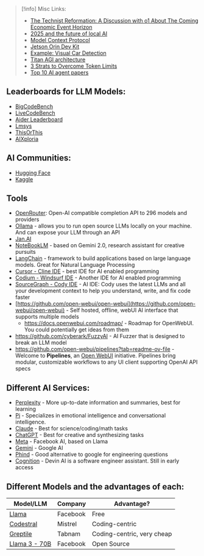 >[!info] Misc Links:
> - [The Technist Reformation: A Discussion with o1 About The Coming Economic Event Horizon](https://www.lesswrong.com/posts/6x9aKkjfoztcNYchs/the-technist-reformation-a-discussion-with-o1-about-the)
> - [2025 and the future of local AI](https://www.reddit.com/r/LocalLLaMA/comments/1i1eyl5/2025_and_the_future_of_local_ai/)
> - [Model Context Protocol](https://modelcontextprotocol.io/introduction)
> - [Jetson Orin Dev Kit](https://www.nvidia.com/en-us/autonomous-machines/embedded-systems/jetson-orin/nano-super-developer-kit/)
>  - [Example: Visual Car Detection](https://www.youtube.com/watch?v=QHBr8hekCzg)
> - [Titan AGI architecture](https://arxiv.org/abs/2501.00663)
> - [3 Strats to Overcome Token Limits](https://www.bretcameron.com/blog/three-strategies-to-overcome-open-ai-token-limits)
> - [Top 10 AI agent papers](https://hub.athina.ai/top-10-ai-agent-papers-from-january-2025-shaping-their-future/)
## Leaderboards for LLM Models:
- [BigCodeBench](https://bigcode-bench.github.io/)
- [LiveCodeBench](https://livecodebench.github.io/leaderboard.html)
- [Aider Leaderboard](https://aider.chat/docs/leaderboards/)
- [Lmsys](https://chat.lmsys.org/)
- [ThisOrThis](https://thisorthis.ai/)
- [AIXploria](https://www.aixploria.com/en/ultimate-list-ai/) 

## AI Communities:
- [Hugging Face](https://huggingface.co/)
- [Kaggle](https://www.kaggle.com/)

## Tools
- [OpenRouter](https://openrouter.ai/docs/quick-start): Open-AI compatible completion API to 296 models and providers
- [Ollama](https://ollama.com/) - allows you to run open source LLMs locally on your machine. And can expose your LLM through an API
- [Jan.AI](https://jan.ai/)
- [NoteBookLM](https://notebooklm.google/) - based on Gemini  2.0, research assistant for creative pursuits 
- [LangChain](https://www.langchain.com/) - framework to build applications based on large language models. Great for Natural Language Processing
- [Cursor - Cline IDE](https://www.cursor.com/) - best IDE for AI enabled programming 
- [Codium - Windsurf IDE](https://codeium.com/blog/windsurf-wave-2) - Another IDE for AI enabled programming
- [SourceGraph - Cody IDE](https://sourcegraph.com/cody) - AI IDE: Cody uses the latest LLMs and all your development context to help you understand, write, and fix code faster
- [https://github.com/open-webui/open-webui](https://github.com/open-webui/open-webui) - Self hosted, offline, webUI AI interface that supports multiple models
	- https://docs.openwebui.com/roadmap/ - Roadmap for OpenWebUI. You could potentially get ideas from them
- https://github.com/cyberark/FuzzyAI - AI Fuzzer that is designed to break an LLM model
- https://github.com/open-webui/pipelines?tab=readme-ov-file - Welcome to **Pipelines**, an [Open WebUI](https://github.com/open-webui) initiative. Pipelines bring modular, customizable workflows to any UI client supporting OpenAI API specs

## Different AI Services:
- [Perplexity](https://www.perplexity.ai/) - More up-to-date information and summaries, best for learning
- [Pi](https://pi.ai/talk) - Specializes in emotional intelligence and conversational intelligence. 
- [Claude](https://claude.ai/new) - Best for science/coding/math tasks
- [ChatGPT](https://chatgpt.com/?model=auto) - Best for creative and synthesizing tasks
- [Meta](https://www.meta.ai/) - Facebook AI, based on Llama
- [Gemini](https://gemini.google.com/app) - Google AI
- [Phind](https://www.phind.com/search?home=true) - Good alternative to google for engineering questions
- [Cognition](https://www.cognition.ai/get-started) - Devin AI is a software engineer assistant. Still in early access

## Different Models and the advantages of each: 

| Model/LLM                                                                                                              | Company  | Advantage?                 |
| ---------------------------------------------------------------------------------------------------------------------- | -------- | -------------------------- |
| [Llama](https://www.meta.ai/?utm_source=llama_meta_site&utm_medium=web&utm_content=Llama_nav&utm_campaign=July_moment) | Facebook | Free                       |
| [Codestral](https://mistral.ai/news/codestral/)                                                                        | Mistrel  | Coding-centric             |
| [Greptile](https://www.greptile.com/)                                                                                  | Tabnam   | Coding-centric, very cheap |
| [Llama 3 - 70B](https://huggingface.co/meta-llama/Meta-Llama-3-70B-Instruct)                                           | Facebook | Open Source                |
